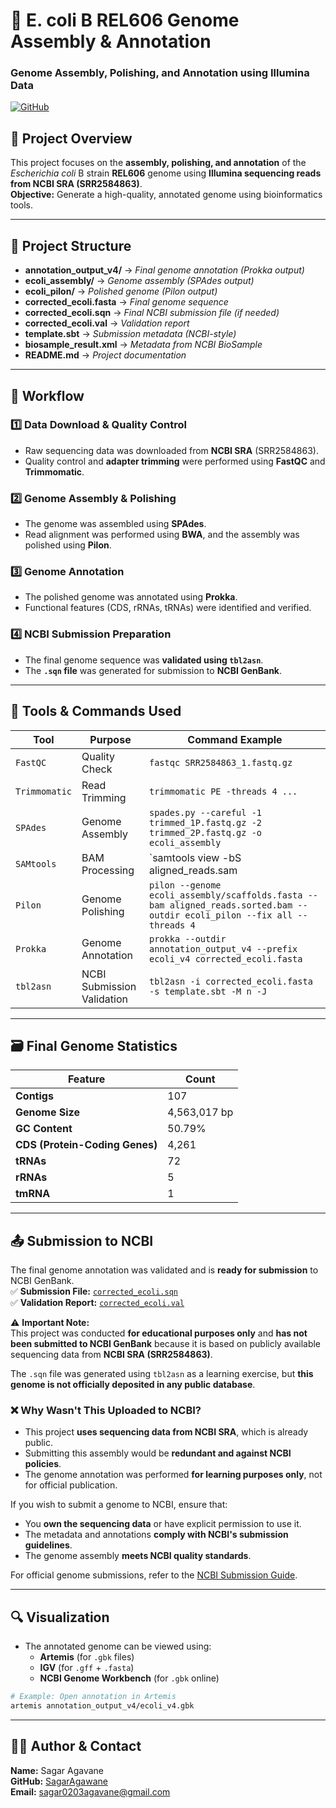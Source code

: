 # 🧬 E. coli B REL606 Genome Assembly & Annotation  
### **Genome Assembly, Polishing, and Annotation using Illumina Data**
[![GitHub](https://badgen.net/badge/icon/github?icon=github&label)](https://github.com/SagarAgawane/Ecoli_Genome_Project)

## 📌 **Project Overview**  
This project focuses on the **assembly, polishing, and annotation** of the *Escherichia coli* B strain **REL606** genome using **Illumina sequencing reads from NCBI SRA (SRR2584863)**.  
**Objective:** Generate a high-quality, annotated genome using bioinformatics tools.  

---

## 📂 **Project Structure**

- **annotation_output_v4/** → *Final genome annotation (Prokka output)*
- **ecoli_assembly/** → *Genome assembly (SPAdes output)*
- **ecoli_pilon/** → *Polished genome (Pilon output)*
- **corrected_ecoli.fasta** → *Final genome sequence*
- **corrected_ecoli.sqn** → *Final NCBI submission file (if needed)*
- **corrected_ecoli.val** → *Validation report*
- **template.sbt** → *Submission metadata (NCBI-style)*
- **biosample_result.xml** → *Metadata from NCBI BioSample*
- **README.md** → *Project documentation*

---

## 📌 Workflow  
### **1️⃣ Data Download & Quality Control**  
- Raw sequencing data was downloaded from **NCBI SRA** (SRR2584863).  
- Quality control and **adapter trimming** were performed using **FastQC** and **Trimmomatic**.
### **2️⃣ Genome Assembly & Polishing**  
- The genome was assembled using **SPAdes**.  
- Read alignment was performed using **BWA**, and the assembly was polished using **Pilon**.

### **3️⃣ Genome Annotation**  
- The polished genome was annotated using **Prokka**.  
- Functional features (CDS, rRNAs, tRNAs) were identified and verified.

### **4️⃣ NCBI Submission Preparation**  
- The final genome sequence was **validated using `tbl2asn`**.  
- The **`.sqn` file** was generated for submission to **NCBI GenBank**.

---

## 📜 Tools & Commands Used  
| **Tool**  | **Purpose** | **Command Example** |
|-----------|------------|--------------------|
| `FastQC` | Quality Check | `fastqc SRR2584863_1.fastq.gz` |
| `Trimmomatic` | Read Trimming | `trimmomatic PE -threads 4 ...` |
| `SPAdes` | Genome Assembly | `spades.py --careful -1 trimmed_1P.fastq.gz -2 trimmed_2P.fastq.gz -o ecoli_assembly` |
| `SAMtools` | BAM Processing | `samtools view -bS aligned_reads.sam | samtools sort -o aligned_reads.sorted.bam` |
| `Pilon` | Genome Polishing | `pilon --genome ecoli_assembly/scaffolds.fasta --bam aligned_reads.sorted.bam --outdir ecoli_pilon --fix all --threads 4` |
| `Prokka` | Genome Annotation | `prokka --outdir annotation_output_v4 --prefix ecoli_v4 corrected_ecoli.fasta` |
| `tbl2asn` | NCBI Submission Validation | `tbl2asn -i corrected_ecoli.fasta -s template.sbt -M n -J` |

---

## 🗃️ Final Genome Statistics  
| Feature | Count |
|---------|-------|
| **Contigs** | 107 |
| **Genome Size** | 4,563,017 bp |
| **GC Content** | 50.79% |
| **CDS (Protein-Coding Genes)** | 4,261 |
| **tRNAs** | 72 |
| **rRNAs** | 5 |
| **tmRNA** | 1 |

---

## 📤 Submission to NCBI  
The final genome annotation was validated and is **ready for submission** to NCBI GenBank.  
✅ **Submission File:** [`corrected_ecoli.sqn`](corrected_ecoli.sqn)  
✅ **Validation Report:** [`corrected_ecoli.val`](corrected_ecoli.val)  

⚠ **Important Note:**  
This project was conducted **for educational purposes only** and **has not been submitted to NCBI GenBank** because it is based on publicly available sequencing data from **NCBI SRA (SRR2584863)**.  

The `.sqn` file was generated using `tbl2asn` as a learning exercise, but **this genome is not officially deposited in any public database**.  

### ❌ **Why Wasn't This Uploaded to NCBI?**
- This project **uses sequencing data from NCBI SRA**, which is already public.  
- Submitting this assembly would be **redundant and against NCBI policies**.  
- The genome annotation was performed **for learning purposes only**, not for official publication.  

If you wish to submit a genome to NCBI, ensure that:  
- You **own the sequencing data** or have explicit permission to use it.  
- The metadata and annotations **comply with NCBI's submission guidelines**.  
- The genome assembly **meets NCBI quality standards**.  

For official genome submissions, refer to the [NCBI Submission Guide](https://www.ncbi.nlm.nih.gov/genbank/submit/).  

---

## 🔍 Visualization  
- The annotated genome can be viewed using:  
  - **Artemis** (for `.gbk` files)  
  - **IGV** (for `.gff` + `.fasta`)  
  - **NCBI Genome Workbench** (for `.gbk` online)  

```bash
# Example: Open annotation in Artemis
artemis annotation_output_v4/ecoli_v4.gbk
```
---

## 👨‍💻 Author & Contact  
**Name:** Sagar Agavane  
**GitHub:** [SagarAgawane](https://github.com/SagarAgawane)  
**Email:** sagar0203agavane@gmail.com  

